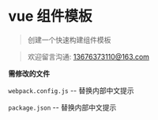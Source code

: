 # vue 组件模板
> 创建一个快速构建组件模板

> 欢迎留言沟通: 13676373110@163.com

**需修改的文件**

`webpack.config.js` -- 替换内部中文提示

`package.json`  -- 替换内部中文提示
